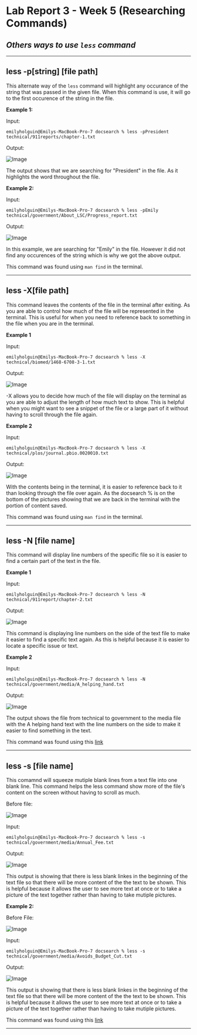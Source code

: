# Lab Report 3 - Week 5 (Researching Commands)

## *Others ways to use `less` command*

___
## less -p[string] [file path]

This alternate way of the `less` command will highlight any occurance of the string that was passed in the given file. When this command is use, it will go to the first occurence of the string in the file. 

**Example 1:**

Input: 

```
emilyholguin@Emilys-MacBook-Pro-7 docsearch % less -pPresident technical/911reports/chapter-1.txt
```

Output:

![Image](labreport3-find1.png)
  
The output shows that we are searching for "President" in the file. As it highlights the word throughout the file. 

**Example 2:**

Input: 

```
emilyholguin@Emilys-MacBook-Pro-7 docsearch % less -pEmily technical/government/About_LSC/Progress_report.txt
```

Output:

![Image](labreport3-find2.png)

In this example, we are searching for "Emily" in the file. However it did not find any occurences of the string which is why we got the above output. 

This command was found using `man find` in the terminal.

____

## less -X[file path]

This command leaves the contents of the file in the terminal after exiting. As you are able to control how much of the file will be represented in the terminal. This is useful for when you need to reference back to something in the file when you are in the terminal.

**Example 1**

Input:

```
emilyholguin@Emilys-MacBook-Pro-7 docsearch % less -X technical/biomed/1468-6708-3-1.txt
```

Output:

![Image](labreport3-X1.png)

-X allows you to decide how much of the file will display on the terminal as you are able to adjust the length of how much text to show. This is helpful when you might want to see a snippet of the file or a large part of it without having to scroll through the file again. 

**Example 2**

Input:

```
emilyholguin@Emilys-MacBook-Pro-7 docsearch % less -X technical/plos/journal.pbio.0020010.txt
```

Output:

![Image](labreport3-X2.png)

With the contents being in the terminal, it is easier to reference back to it than looking through the file over again. As the docsearch % is on the bottom of the pictures showing that we are back in the terminal with the portion of content saved. 

This command was found using `man find` in the terminal.

___
## less -N [file name]

This command will display line numbers of the specific file so it is easier to find a certain part of the text in the file. 

**Example 1**

Input:

```
emilyholguin@Emilys-MacBook-Pro-7 docsearch % less -N technical/911report/chapter-2.txt
```

Output:

![Image](labreport3-N1.png)

This command is displaying line numbers on the side of the text file to make it easier to find a specific text again. As this is helpful because it is easier to locate a specific issue or text.  

**Example 2**

Input: 

```
emilyholguin@Emilys-MacBook-Pro-7 docsearch % less -N technical/government/media/A_helping_hand.txt
```

Output:

![Image]()

The output shows the file from technical to government to the media file with the A helping hand text with the line numbers on the side to make it easier to find something in the text.  

This command was found using this [link](https://phoenixnap.com/kb/less-command-in-linux)

___

## less -s [file name]

This comamnd will squeeze mutiple blank lines from a text file into one blank line. This command helps the less command show more of the file's content on the screen without having to scroll as much. 

Before file:

![Image]()

Input:

```
emilyholguin@Emilys-MacBook-Pro-7 docsearch % less -s technical/government/media/Annual_Fee.txt
```

Output:

![Image]()

This output is showing that there is less blank linkes in the beginning of the text file so that there will be more content of the the text to be shown. This is helpful because it allows the user to see more text at once or to take a picture of the text together rather than having to take mutiple pictures.  

**Example 2:**

Before File: 

![Image]()

Input:

```
emilyholguin@Emilys-MacBook-Pro-7 docsearch % less -s technical/government/media/Avoids_Budget_Cut.txt
```

Output:

![Image]()

This output is showing that there is less blank linkes in the beginning of the text file so that there will be more content of the the text to be shown. This is helpful because it allows the user to see more text at once or to take a picture of the text together rather than having to take mutiple pictures.  

This command was found using this [link](https://phoenixnap.com/kb/less-command-in-linux)

___
